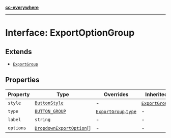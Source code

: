 [**cc-everywhere**](../../../../../index.md)

***

# Interface: ExportOptionGroup

## Extends

- [`ExportGroup`](../../export-config-types/interfaces/export-group.md)

## Properties

| Property | Type | Overrides | Inherited from |
| ------ | ------ | ------ | ------ |
| `style` | [`ButtonStyle`](../../export-config-types/type-aliases/button-style.md) | - | [`ExportGroup`](../../export-config-types/interfaces/export-group.md).[`style`](../../export-config-types/interfaces/export-group.md#style) |
| `type` | [`BUTTON_GROUP`](../../export-config-types/enumerations/export-group-type.md#button_group) | [`ExportGroup`](../../export-config-types/interfaces/export-group.md).[`type`](../../export-config-types/interfaces/export-group.md#type) | - |
| `label` | `string` | - | - |
| `options` | [`DropdownExportOption`](../../export-config-types/type-aliases/dropdown-export-option.md)[] | - | - |
